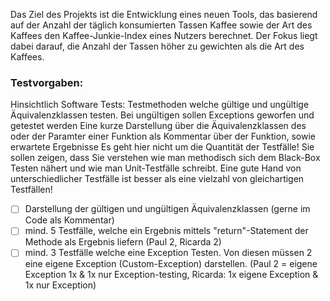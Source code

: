 Das Ziel des Projekts ist die Entwicklung eines neuen Tools, das basierend auf der Anzahl der täglich konsumierten Tassen Kaffee sowie der Art des Kaffees den Kaffee-Junkie-Index eines Nutzers berechnet. Der Fokus liegt dabei darauf, die Anzahl der Tassen höher zu gewichten als die Art des Kaffees.

### Testvorgaben:
Hinsichtlich Software Tests:
Testmethoden welche gültige und ungültige Äquivalenzklassen testen. Bei ungültigen sollen Exceptions geworfen und getestet werden
Eine kurze Darstellung über die Äquivalenzklassen des oder der Paramter einer Funktion als Kommentar über der Funktion, sowie erwartete Ergebnisse
Es geht hier nicht um die Quantität der Testfälle! Sie sollen zeigen, dass Sie verstehen wie man methodisch sich dem Black-Box Testen nähert und wie man Unit-Testfälle schreibt. Eine gute Hand von unterschiedlicher Testfälle ist besser als eine vielzahl von gleichartigen Testfällen!

-[ ] Darstellung der gültigen und ungültigen Äquivalenzklassen (gerne im Code als Kommentar)
-[ ] mind. 5 Testfälle, welche ein Ergebnis mittels "return"-Statement der Methode als Ergebnis liefern (Paul 2, Ricarda 2)
-[ ] mind. 3 Testfälle welche eine Exception Testen. Von diesen müssen 2 eine eigene Exception (Custom-Exception) darstellen. (Paul 2 = eigene Exception 1x & 1x nur Exception-testing, Ricarda: 1x eigene Exception & 1x nur Exception)